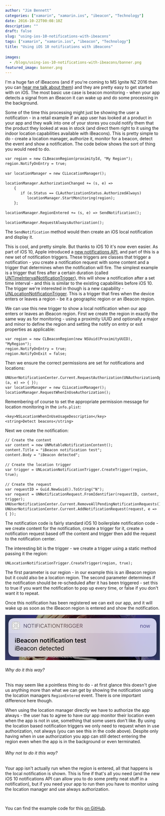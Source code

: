 ```yaml
---
author: "Jim Bennett"
categories: ["xamarin", "xamarin.ios", "ibeacon", "Technology"]
date: 2016-10-22T00:08:10Z
description: ""
draft: false
slug: "using-ios-10-notifications-with-ibeacons"
tags: ["xamarin", "xamarin.ios", "ibeacon", "Technology"]
title: "Using iOS 10 notifications with iBeacons"

images:
  - /blogs/using-ios-10-notifications-with-ibeacons/banner.png
featured_image: banner.png
---
```



I'm a huge fan of iBeacons (and if you're coming to MS Ignite NZ 2016 then you can [hear me talk about them](https://msignite.nz/sessions?speakers=umfrvWR5E%2FqwjuDKCZL4bA%3D%3D)) and they are pretty easy to get started with on iOS. The most basic use case is beacon monitoring - when your app detects a signal from an iBeacon it can wake up and do some processing in the background.

Some of the time this processing might just be showing the user a notification - in a retail example if an app user has looked at a product in your app and they walk into one of your stores you could notify them that the product they looked at was in stock (and direct them right to it using the indoor location capabilities available with iBeacons).  This is pretty simple to do - create a location manager, authorize it, monitor for a beacon, detect the event and show a notification. The code below shows the sort of thing you would need to do.

```
var region = new CLBeaconRegion(proximityId, "My Region");
region.NotifyOnEntry = true;

var locationManager = new CLLocationManager();

locationManager.AuthorizationChanged += (s, e) =>
    {
       if (e.Status == CLAuthorizationStatus.AuthorizedAlways)
          locationManager.StartMonitoring(region);
    };

locationManager.RegionEntered += (s, e) => SendNotification();

locationManager.RequestAlwaysAuthorization();
```

The `SendNotification` method would then create an iOS local notification and display it.

This is cool, and pretty simple. But thanks to iOS 10 it's now even easier. As part of iOS 10, Apple introduced a [new notifications API](https://developer.xamarin.com/guides/ios/platform_features/introduction-to-ios10/user-notifications/enhanced-user-notifications/), and part of this is a new set of notification triggers. These triggers are classes that trigger a notification - you create a notification request with some content and a trigger that determines when the notification will fire. The simplest example is a trigger that fires after a certain duration (called [UNTimeIntervalNotificationTrigger](https://developer.xamarin.com/api/type/UserNotifications.UNTimeIntervalNotificationTrigger/)), this will show a notification after a set time interval - and this is similar to the existing capabilities before iOS 10.  The trigger we're interested in though is a new capability - [UNLocationNotificationTrigger](https://developer.xamarin.com/api/type/UserNotifications.UNLocationNotificationTrigger/). This is a trigger that fires when the device enters or leaves a region - be it a geographic region or an iBeacon region.

We can use this new trigger to show a local notification when our app enters or leaves an iBeacon region. First we create the region in exactly the same way as for monitoring - using a proximity UUID and optionally a major and minor to define the region and setting the notify on entry or exit properties as applicable:

```
var region = new CLBeaconRegion(new NSUuid(ProximityUUID), "MyRegion");
region.NotifyOnEntry = true;
region.NotifyOnExit = false;
```

Then we ensure the correct permissions are set for notifications and locations:

```
UNUserNotificationCenter.Current.RequestAuthorization(UNAuthorizationOptions.Alert, (a, e) => { });
var locationManager = new CLLocationManager();
locationManager.RequestWhenInUseAuthorization();
```

Remembering of course to set the appropriate permission message for location monitoring in the `info.plist`:

```
<key>NSLocationWhenInUseUsageDescription</key>
<string>Detect beacons</string>
```

Next we create the notification:

```
// Create the content
var content = new UNMutableNotificationContent();
content.Title = "iBeacon notification test";
content.Body = "iBeacon detected";

// Create the location trigger
var trigger = UNLocationNotificationTrigger.CreateTrigger(region, true);

// Create the request
var requestID = Guid.NewGuid().ToString("N");
var request = UNNotificationRequest.FromIdentifier(requestID, content, trigger);        UNUserNotificationCenter.Current.RemoveAllPendingNotificationRequests();
UNUserNotificationCenter.Current.AddNotificationRequest(request, e => { });
```

The notification code is fairly standard iOS 10 boilerplate notification code - we create content for the notification, create a trigger for it, create a notification request based off the content and trigger then add the request to the notification center.

The interesting bit is the trigger - we create a trigger using a static method passing it the region:

```
UNLocationNotificationTrigger.CreateTrigger(region, true);
```

The first parameter is our region - in our example this is an iBeacon region but it could also be a location region. The second parameter determines if the notification should be re-scheduled after it has been triggered - set this to true if you want the notification to pop up every time, or false if you don't want it to repeat.

Once this notification has been registered we can exit our app, and it will wake up as soon as the iBeacon region is entered and show the notification.

![Our notification showing](IMG_3951-1.png)

###### Why do it this way?
This may seem like a pointless thing to do - at first glance this doesn't give us anything more than what we can get by showing the notification using the location managers `RegionEntered` event. There is one important difference here though.

When using the location manager directly we have to authorize the app always - the user has to agree to have our app monitor their location even when the app is not in use, something that some users don't like. By using the location based notification triggers we only need to request when in use authorization, not always (you can see this in the code above). Despite only having when in use authorization you app can still detect entering the region even when the app is in the background or even terminated. 

###### Why not to do it this way?

Your app isn't actually run when the region is entered, all that happens is the local notification is shown. This is fine if that's all you need (and the new iOS 10 notifications API can allow you to do some pretty neat stuff in a notification), but if you need your app to run then you have to monitor using the location manager and use always authorization.

<br>

You can find the example code for this [on GitHub](https://github.com/jimbobbennett/NotificationTrigger).

